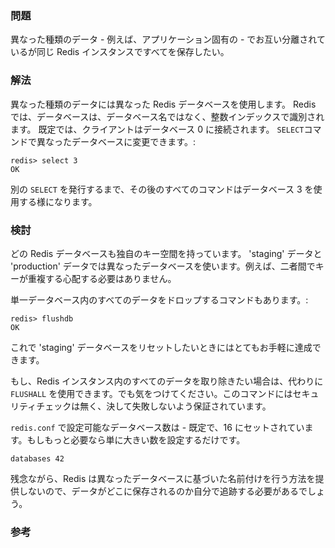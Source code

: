 ### 問題

異なった種類のデータ - 例えば、アプリケーション固有の - でお互い分離されているが同じ Redis インスタンスですべてを保存したい。 

### 解法

異なった種類のデータには異なった Redis データベースを使用します。
Redis では、データベースは、データベース名ではなく、整数インデックスで識別されます。
既定では、クライアントはデータベース 0 に接続されます。
`SELECT`コマンドで異なったデータベースに変更できます。:

	redis> select 3
	OK
	
別の `SELECT` を発行するまで、その後のすべてのコマンドはデータベース 3 を使用する様になります。


### 検討

どの Redis データベースも独自のキー空間を持っています。
'staging' データと 'production' データでは異なったデータベースを使います。例えば、二者間でキーが重複する心配する必要はありません。

単一データベース内のすべてのデータをドロップするコマンドもあります。:

	redis> flushdb
	OK

これで 'staging' データベースをリセットしたいときにはとてもお手軽に達成できます。

もし、Redis インスタンス内のすべてのデータを取り除きたい場合は、代わりに
`FLUSHALL` を使用できます。でも気をつけてください。このコマンドにはセキュリティチェックは無く、決して失敗しないよう保証されています。

`redis.conf` で設定可能なデータベース数は - 既定で、16 にセットされています。もしもっと必要なら単に大きい数を設定するだけです。

	databases 42

残念ながら、Redis は異なったデータベースに基づいた名前付けを行う方法を提供しないので、データがどこに保存されるのか自分で追跡する必要があるでしょう。

### 参考


